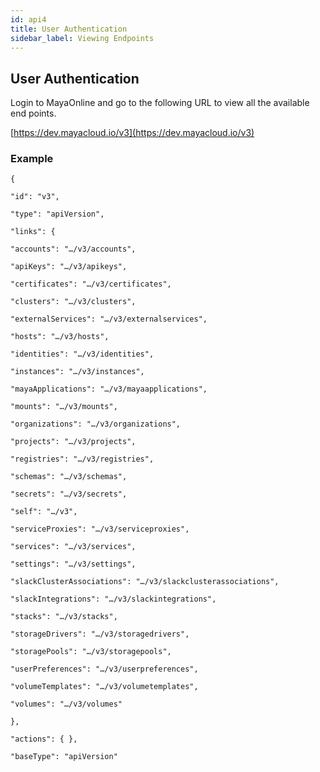 ```yaml
---
id: api4
title: User Authentication
sidebar_label: Viewing Endpoints
---
```

## User Authentication

Login to MayaOnline and go to the following URL to view all the available end points.

[https://dev.mayacloud.io/v3](https://dev.mayacloud.io/v3)

### Example

`{`

`"id": "v3",`

`"type": "apiVersion",`

`"links": {`

`"accounts": "…/v3/accounts",`

`"apiKeys": "…/v3/apikeys",`

`"certificates": "…/v3/certificates",`

`"clusters": "…/v3/clusters",`

`"externalServices": "…/v3/externalservices",`

`"hosts": "…/v3/hosts",`

`"identities": "…/v3/identities",`

`"instances": "…/v3/instances",`

`"mayaApplications": "…/v3/mayaapplications",`

`"mounts": "…/v3/mounts",`

`"organizations": "…/v3/organizations",`

`"projects": "…/v3/projects",`

`"registries": "…/v3/registries",`

`"schemas": "…/v3/schemas",`

`"secrets": "…/v3/secrets",`

`"self": "…/v3",`

`"serviceProxies": "…/v3/serviceproxies",`

`"services": "…/v3/services",`

`"settings": "…/v3/settings",`

`"slackClusterAssociations": "…/v3/slackclusterassociations",`

`"slackIntegrations": "…/v3/slackintegrations",`

`"stacks": "…/v3/stacks",`

`"storageDrivers": "…/v3/storagedrivers",`

`"storagePools": "…/v3/storagepools",`

`"userPreferences": "…/v3/userpreferences",`

`"volumeTemplates": "…/v3/volumetemplates",`

`"volumes": "…/v3/volumes"`

`},`

`"actions": { },`

`"baseType": "apiVersion"`

## 



